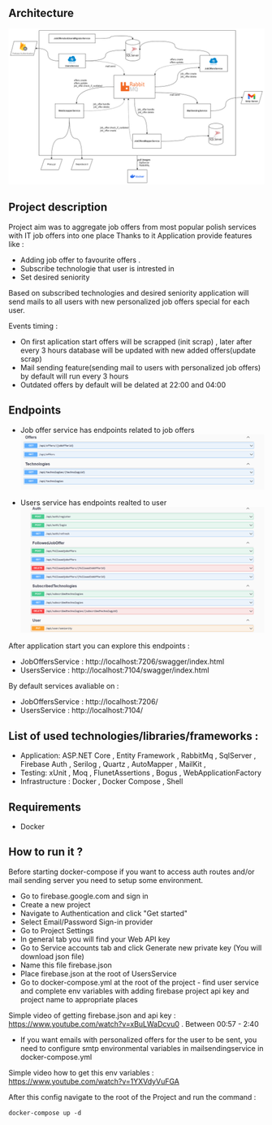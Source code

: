 ## Architecture

![Architecture](images/architecture.drawio.png)

## Project description

Project aim was to aggregate job offers from most popular polish services with IT job offers into one place
Thanks to it Application provide features like : 
- Adding job offer to favourite offers . 
- Subscribe technologie that user is intrested in 
- Set desired seniority

Based on subscribed technologies and desired seniority application will send mails to all users with new personalized job offers special for each user.

Events timing : 
- On first aplication start offers will be scrapped (init scrap) , later after every 3 hours database will be updated with new added offers(update scrap)
- Mail sending feature(sending mail to users with personalized job offers) by default will run every 3 hours
- Outdated offers by default will be delated at 22:00 and 04:00

## Endpoints
- Job offer service has endpoints related to job offers
![JobOffers](images/jobofferserviceendpoints.png) 

- Users service has endpoints realted to user 
![Users](images/userserviceendpoints.png)

After application start you can explore this endpoints :
- JobOffersService : http://localhost:7206/swagger/index.html
- UsersService : http://localhost:7104/swagger/index.html

By default services avaliable on : 
- JobOffersService : http://localhost:7206/
- UsersService : http://localhost:7104/

## List of used technologies/libraries/frameworks :
- Application: ASP.NET Core , Entity Framework , RabbitMq , SqlServer , Firebase Auth , Serilog , Quartz , AutoMapper , MailKit ,
- Testing: xUnit , Moq ,  FlunetAssertions , Bogus , WebApplicationFactory
- Infrastructure : Docker , Docker Compose , Shell 

## Requirements
- Docker

## How to run it ?

Before starting docker-compose if you want to access auth routes and/or mail sending server you need to setup some environment.

- Go to firebase.google.com and sign in 
- Create a new project 
- Navigate to Authentication and click "Get started"
- Select Email/Password Sign-in provider
- Go to Project Settings
- In general tab you will find your Web API key 
- Go to Service accounts tab and click Generate new private key (You will download json file)
- Name this file firebase.json
- Place firebase.json at the root of UsersService
- Go to docker-compose.yml at the root of the project - find user service and complete env variables with adding firebase project api key and project name to appropriate places

Simple video of getting firebase.json and api key : https://www.youtube.com/watch?v=xBuLWaDcvu0 . Between 00:57 - 2:40

- If you want emails with personalized offers for the user to be sent, you need to configure smtp environmental variables in mailsendingservice in docker-compose.yml

Simple video how to get this env variables : https://www.youtube.com/watch?v=1YXVdyVuFGA

After this config navigate to the root of the Project and run the command : 

```shell 
docker-compose up -d
```





